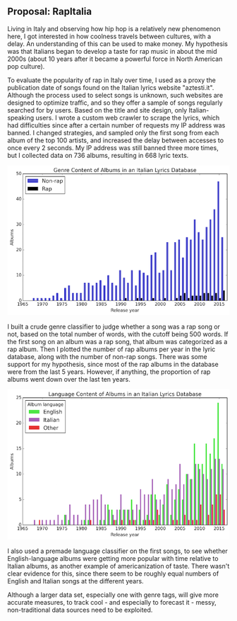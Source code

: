 Proposal: RapItalia
-------------------

Living in Italy and observing how hip hop is a relatively new phenomenon here, I got interested in how coolness travels between cultures, with a delay. An understanding of this can be used to make money. My hypothesis was that Italians began to develop a taste for rap music in about the mid 2000s (about 10 years after it became a powerful force in North American pop culture). 

To evaluate the popularity of rap in Italy over time, I used as a proxy the publication date of songs found on the Italian lyrics website "aztesti.it". Although the process used to select songs is unknown, such websites are designed to optimize traffic, and so they offer a sample of songs regularly searched for by users. Based on the title and site design, only Italian-speaking users. I wrote a custom web crawler to scrape the lyrics, which had difficulties since after a certain number of requests my IP address was banned. I changed strategies, and sampled only the first song from each album of the top 100 artists, and increased the delay between accesses to once every 2 seconds. My IP address was still banned three more times, but I collected data on 736 albums, resulting in 668 lyric texts.

![Plot of rap content by release year](RapItalia_plot_1.png)

I built a crude genre classifier to judge whether a song was a rap song or not, based on the total number of words, with the cutoff being 500 words. If the first song on an album was a rap song, that album was categorized as a rap album. Then I plotted the number of rap albums per year in the lyric database, along with the number of non-rap songs. There was some support for my hypothesis, since most of the rap albums in the database were from the last 5 years. However, if anything, the proportion of rap albums went down over the last ten years.

![Plot of language content by release year](RapItalia_plot_2.png)

I also used a premade language classifier on the first songs, to see whether English-language albums were getting more popular with time relative to Italian albums, as another example of americanization of taste. There wasn't clear evidence for this, since there seem to be roughly equal numbers of English and Italian songs at the different years. 

Although a larger data set, especially one with genre tags, will give more accurate measures, to track cool - and especially to forecast it - messy, non-traditional data sources need to be exploited. 